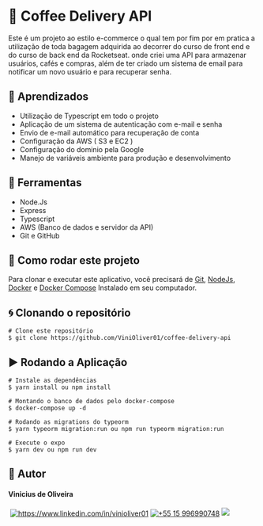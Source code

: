 # 🚀 Coffee Delivery API

Este é um projeto ao estilo e-commerce o qual tem por fim por em pratica a utilização de toda bagagem adquirida ao decorrer do curso de front end e do curso de back end da Rocketseat. onde criei uma API para armazenar usuários, cafés e compras, além de ter criado um sistema de email para notificar um novo usuário e para recuperar senha.

## 📒 Aprendizados

- Utilização de Typescript em todo o projeto
- Aplicação de um sistema de autenticação com e-mail e senha
- Envio de e-mail automático para recuperação de conta
- Configuração da AWS ( S3 e EC2 )
- Configuração do dominio pela Google 
- Manejo de variáveis ambiente para produção e desenvolvimento

## 🔨 Ferramentas

- Node.Js
- Express
- Typescript
- AWS (Banco de dados e servidor da API)
- Git e GitHub

## 📁 Como rodar este projeto

Para clonar e executar este aplicativo, você precisará de [Git](https://git-scm.com), [NodeJs](https://nodejs.org/en/), [Docker](https://www.docker.com) e [Docker Compose](https://docs.docker.com/compose/install/)  Instalado em seu computador.

## 🌀 Clonando o repositório
```
# Clone este repositório
$ git clone https://github.com/ViniOliver01/coffee-delivery-api

```
## ▶️ Rodando a Aplicação

```
# Instale as dependências
$ yarn install ou npm install

# Montando o banco de dados pelo docker-compose
$ docker-compose up -d

# Rodando as migrations do typeorm
$ yarn typeorm migration:run ou npm run typeorm migration:run

# Execute o expo
$ yarn dev ou npm run dev

```
## 🧑 Autor

<h4>Vinicius de Oliveira</h4>
  <a href="mailto:vinioliver.dev@gmail.com?" target="blank"><img align="center" src="https://img.shields.io/badge/Gmail-D14836?style=for-the-badge&logo=gmail&logoColor=white" alt=""/></a>
    <a href="https://www.linkedin.com/in/vinioliver01" target="blank"><img align="center" src="https://img.shields.io/badge/LinkedIn-0077B5?style=for-the-badge&logo=linkedin&logoColor=white" alt="https://www.linkedin.com/in/vinioliver01"/></a>
    <a href="https://wa.me/5515996990748" target="blank"><img align="center" src="https://img.shields.io/badge/WhatsApp-25D366?style=for-the-badge&logo=whatsapp&logoColor=white" alt="+55 15 996990748"/></a>
    <a href="https://github.com/ViniOliver01" target="_blank"><img src="https://img.shields.io/badge/github.io-gray?style=for-the-badge&logo=github&logoColor=white" ></a>
